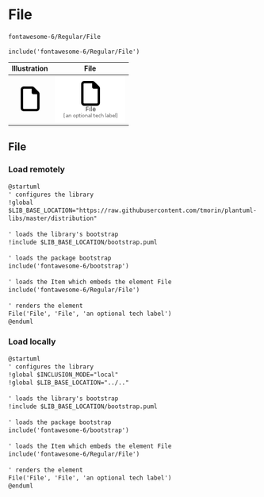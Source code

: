 # File


```text
fontawesome-6/Regular/File
```

```text
include('fontawesome-6/Regular/File')
```



| Illustration | File |
| :---: | :---: |
| ![illustration for Illustration](../../fontawesome-6/Regular/File.png) | ![illustration for File](../../fontawesome-6/Regular/File.Local.png) |




## File

### Load remotely
```plantuml
@startuml
' configures the library
!global $LIB_BASE_LOCATION="https://raw.githubusercontent.com/tmorin/plantuml-libs/master/distribution"

' loads the library's bootstrap
!include $LIB_BASE_LOCATION/bootstrap.puml

' loads the package bootstrap
include('fontawesome-6/bootstrap')

' loads the Item which embeds the element File
include('fontawesome-6/Regular/File')

' renders the element
File('File', 'File', 'an optional tech label')
@enduml
```

### Load locally
```plantuml
@startuml
' configures the library
!global $INCLUSION_MODE="local"
!global $LIB_BASE_LOCATION="../.."

' loads the library's bootstrap
!include $LIB_BASE_LOCATION/bootstrap.puml

' loads the package bootstrap
include('fontawesome-6/bootstrap')

' loads the Item which embeds the element File
include('fontawesome-6/Regular/File')

' renders the element
File('File', 'File', 'an optional tech label')
@enduml
```

